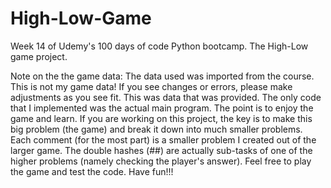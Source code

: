 # High-Low-Game
Week 14 of Udemy's 100 days of code Python bootcamp. The High-Low game project.

Note on the the game data: The data used was imported from the course. This is not my game data! If you see changes or errors, please make adjustments as you see fit. This was data that was provided. The only code that I implemented was the actual main program. The point is to enjoy the game and learn. If you are working on this project, the key is to make this big problem (the game) and break it down into much smaller problems. Each comment (for the most part) is a smaller problem I created out of the larger game. The double hashes (##) are actually sub-tasks of one of the higher problems (namely checking the player's answer). Feel free to play the game and test the code. Have fun!!!
